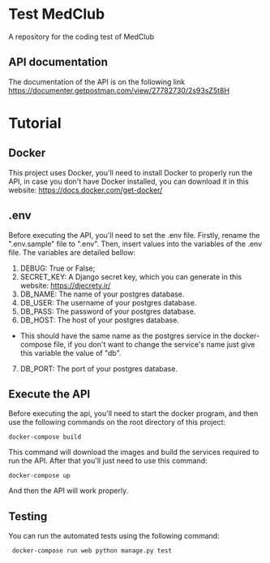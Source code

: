 # Test MedClub

A repository for the coding test of MedClub

## API documentation

The documentation of the API is on the following link https://documenter.getpostman.com/view/27782730/2s93sZ5t8H

# Tutorial

## Docker
This project uses Docker, you'll need to install Docker to properly run the API, in case you don't have Docker installed, you can download it in this website: https://docs.docker.com/get-docker/

## .env
Before executing the API, you'll need to set the .env file. Firstly, rename the ".env.sample" file to ".env". Then, insert values into the variables of the .env file. The variables are detailed bellow:

1. DEBUG: True or False;
2. SECRET_KEY: A Django secret key, which you can generate in this website: https://djecrety.ir/
3. DB_NAME: The name of your postgres database.
4. DB_USER: The username of your postgres database.
5. DB_PASS: The password of your postgres database.
6. DB_HOST: The host of your postgres database.
  - This should have the same name as the postgres service in the docker-compose file, if you don't want to change the service's name just give this variable the value of "db".
7. DB_PORT: The port of your postgres database.
  
## Execute the API
 
Before executing the api, you'll need to start the docker program, and then use the following commands on the root directory of this project:

``` docker-compose build ```

This command will download the images and build the services required to run the API. After that you'll just need to use this command:

``` docker-compose up ```

And then the API will work properly.

## Testing

You can run the automated tests using the following command:

```  docker-compose run web python manage.py test  ```